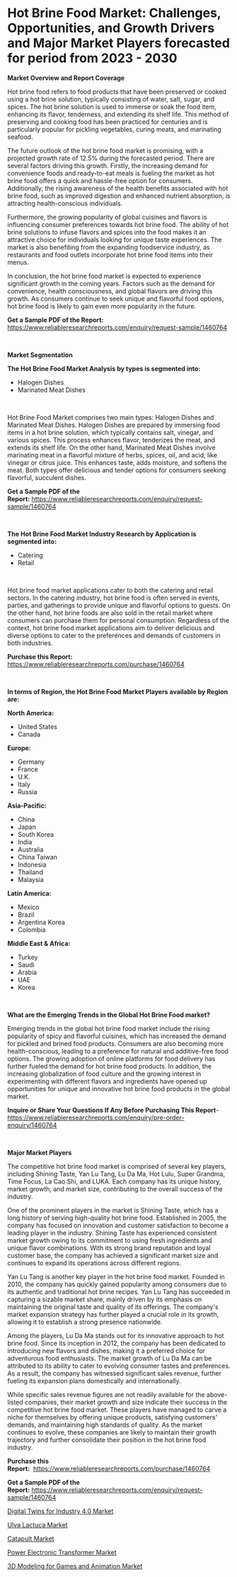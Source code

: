 <p><h1>Hot Brine Food Market: Challenges, Opportunities, and Growth Drivers and Major Market Players forecasted for period from 2023 - 2030</h1></p><p><strong>Market Overview and Report Coverage</strong></p>
<p><p>Hot brine food refers to food products that have been preserved or cooked using a hot brine solution, typically consisting of water, salt, sugar, and spices. The hot brine solution is used to immerse or soak the food item, enhancing its flavor, tenderness, and extending its shelf life. This method of preserving and cooking food has been practiced for centuries and is particularly popular for pickling vegetables, curing meats, and marinating seafood.</p><p>The future outlook of the hot brine food market is promising, with a projected growth rate of 12.5% during the forecasted period. There are several factors driving this growth. Firstly, the increasing demand for convenience foods and ready-to-eat meals is fueling the market as hot brine food offers a quick and hassle-free option for consumers. Additionally, the rising awareness of the health benefits associated with hot brine food, such as improved digestion and enhanced nutrient absorption, is attracting health-conscious individuals.</p><p>Furthermore, the growing popularity of global cuisines and flavors is influencing consumer preferences towards hot brine food. The ability of hot brine solutions to infuse flavors and spices into the food makes it an attractive choice for individuals looking for unique taste experiences. The market is also benefiting from the expanding foodservice industry, as restaurants and food outlets incorporate hot brine food items into their menus.</p><p>In conclusion, the hot brine food market is expected to experience significant growth in the coming years. Factors such as the demand for convenience, health consciousness, and global flavors are driving this growth. As consumers continue to seek unique and flavorful food options, hot brine food is likely to gain even more popularity in the future.</p></p>
<p><strong>Get a Sample PDF of the Report:</strong> <a href="https://www.reliableresearchreports.com/enquiry/request-sample/1460764">https://www.reliableresearchreports.com/enquiry/request-sample/1460764</a></p>
<p>&nbsp;</p>
<p><strong>Market Segmentation</strong></p>
<p><strong>The Hot Brine Food Market Analysis by types is segmented into:</strong></p>
<p><ul><li>Halogen Dishes</li><li>Marinated Meat Dishes</li></ul></p>
<p>&nbsp;</p>
<p><p>Hot Brine Food Market comprises two main types: Halogen Dishes and Marinated Meat Dishes. Halogen Dishes are prepared by immersing food items in a hot brine solution, which typically contains salt, vinegar, and various spices. This process enhances flavor, tenderizes the meat, and extends its shelf life. On the other hand, Marinated Meat Dishes involve marinating meat in a flavorful mixture of herbs, spices, oil, and acid, like vinegar or citrus juice. This enhances taste, adds moisture, and softens the meat. Both types offer delicious and tender options for consumers seeking flavorful, succulent dishes.</p></p>
<p><strong>Get a Sample PDF of the Report:</strong>&nbsp;<a href="https://www.reliableresearchreports.com/enquiry/request-sample/1460764">https://www.reliableresearchreports.com/enquiry/request-sample/1460764</a></p>
<p>&nbsp;</p>
<p><strong>The Hot Brine Food Market Industry Research by Application is segmented into:</strong></p>
<p><ul><li>Catering</li><li>Retail</li></ul></p>
<p>&nbsp;</p>
<p><p>Hot brine food market applications cater to both the catering and retail sectors. In the catering industry, hot brine food is often served in events, parties, and gatherings to provide unique and flavorful options to guests. On the other hand, hot brine foods are also sold in the retail market where consumers can purchase them for personal consumption. Regardless of the context, hot brine food market applications aim to deliver delicious and diverse options to cater to the preferences and demands of customers in both industries.</p></p>
<p><strong>Purchase this Report:</strong>&nbsp; <a href="https://www.reliableresearchreports.com/purchase/1460764">https://www.reliableresearchreports.com/purchase/1460764</a></p>
<p>&nbsp;</p>
<p><strong>In terms of Region, the Hot Brine Food Market Players available by Region are:</strong></p>
<p>
    <p> <strong> North America: </strong>
        <ul>
            <li>United States</li>
            <li>Canada</li>
        </ul>
        </p> 
    <p> <strong> Europe: </strong>
        <ul>
            <li>Germany</li>
            <li>France</li>
            <li>U.K.</li>
            <li>Italy</li>
            <li>Russia</li>
        </ul>
        </p> 
    <p> <strong> Asia-Pacific: </strong>
        <ul>
            <li>China</li>
            <li>Japan</li>
            <li>South Korea</li>
            <li>India</li>
            <li>Australia</li>
            <li>China Taiwan</li>
            <li>Indonesia</li>
            <li>Thailand</li>
            <li>Malaysia</li>
        </ul>
        </p> 
    <p> <strong> Latin America: </strong>
        <ul>
            <li>Mexico</li>
            <li>Brazil</li>
            <li>Argentina Korea</li>
            <li>Colombia</li>
        </ul>
        </p> 
    <p> <strong> Middle East & Africa: </strong>
        <ul>
            <li>Turkey</li>
            <li>Saudi</li>
            <li>Arabia</li>
            <li>UAE</li>
            <li>Korea</li>
        </ul>
    </p>
    </p>
<p>&nbsp;</p>
<p><strong>What are the Emerging Trends in the Global Hot Brine Food market?</strong></p>
<p><p>Emerging trends in the global hot brine food market include the rising popularity of spicy and flavorful cuisines, which has increased the demand for pickled and brined food products. Consumers are also becoming more health-conscious, leading to a preference for natural and additive-free food options. The growing adoption of online platforms for food delivery has further fueled the demand for hot brine food products. In addition, the increasing globalization of food culture and the growing interest in experimenting with different flavors and ingredients have opened up opportunities for unique and innovative hot brine food products in the global market.</p></p>
<p><strong>Inquire or Share Your Questions If Any Before Purchasing This Report</strong>- <a href="https://www.reliableresearchreports.com/enquiry/pre-order-enquiry/1460764">https://www.reliableresearchreports.com/enquiry/pre-order-enquiry/1460764</a></p>
<p>&nbsp;</p>
<p><strong>Major Market Players</strong></p>
<p><p>The competitive hot brine food market is comprised of several key players, including Shining Taste, Yan Lu Tang, Lu Da Ma, Hot Lulu, Super Grandma, Time Focus, La Cao Shi, and LUKA. Each company has its unique history, market growth, and market size, contributing to the overall success of the industry.</p><p>One of the prominent players in the market is Shining Taste, which has a long history of serving high-quality hot brine food. Established in 2005, the company has focused on innovation and customer satisfaction to become a leading player in the industry. Shining Taste has experienced consistent market growth owing to its commitment to using fresh ingredients and unique flavor combinations. With its strong brand reputation and loyal customer base, the company has achieved a significant market size and continues to expand its operations across different regions.</p><p>Yan Lu Tang is another key player in the hot brine food market. Founded in 2010, the company has quickly gained popularity among consumers due to its authentic and traditional hot brine recipes. Yan Lu Tang has succeeded in capturing a sizable market share, mainly driven by its emphasis on maintaining the original taste and quality of its offerings. The company's market expansion strategy has further played a crucial role in its growth, allowing it to establish a strong presence nationwide.</p><p>Among the players, Lu Da Ma stands out for its innovative approach to hot brine food. Since its inception in 2012, the company has been dedicated to introducing new flavors and dishes, making it a preferred choice for adventurous food enthusiasts. The market growth of Lu Da Ma can be attributed to its ability to cater to evolving consumer tastes and preferences. As a result, the company has witnessed significant sales revenue, further fueling its expansion plans domestically and internationally.</p><p>While specific sales revenue figures are not readily available for the above-listed companies, their market growth and size indicate their success in the competitive hot brine food market. These players have managed to carve a niche for themselves by offering unique products, satisfying customers' demands, and maintaining high standards of quality. As the market continues to evolve, these companies are likely to maintain their growth trajectory and further consolidate their position in the hot brine food industry.</p></p>
<p><strong>Purchase this Report:</strong>&nbsp;&nbsp;<a href="https://www.reliableresearchreports.com/purchase/1460764">https://www.reliableresearchreports.com/purchase/1460764</a></p>
<p></p>
<p><strong>Get a Sample PDF of the Report:</strong>&nbsp;<a href="https://www.reliableresearchreports.com/enquiry/request-sample/1460764">https://www.reliableresearchreports.com/enquiry/request-sample/1460764</a></p>
<p><p><a href="https://www.linkedin.com/pulse/digital-twins-industry-40-market-size-share-global-analysis/">Digital Twins for Industry 4.0 Market</a></p><p><a href="https://medium.com/@earn.only.flood/ulva-lactuca-market-size-growth-forecast-2023-2030-69acac5589b0">Ulva Lactuca Market</a></p><p><a href="https://medium.com/@rombilly2345/catapult-market-size-growth-forecast-2023-2030-92dcd74c01c6">Catapult Market</a></p><p><a href="https://github.com/ChiragRp1/Market-Research-Report-List-1/blob/main/power-electronic-transformer-market.md">Power Electronic Transformer Market</a></p><p><a href="https://www.linkedin.com/pulse/3d-modeling-games-animation-market-research-report-provides/">3D Modeling for Games and Animation Market</a></p></p>